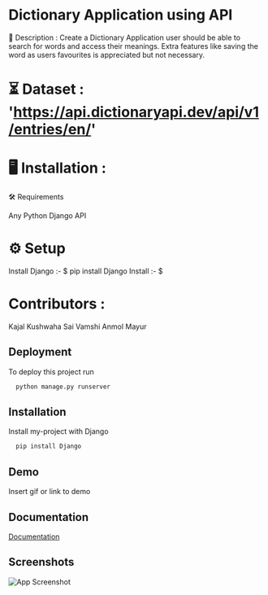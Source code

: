 
# Dictionary Application using API


📝 Description :
Create a Dictionary Application user should be able to search for words and access their meanings.
Extra features like saving the word as users favourites is appreciated but not necessary.


# ⏳ Dataset : 'https://api.dictionaryapi.dev/api/v1/entries/en/'

# 🖥️ Installation : 

🛠️ Requirements

 Any Python 
 Django
 API


# ⚙️ Setup
Install Django :-
$ pip install Django
Install :-
$ 

# Contributors :

Kajal Kushwaha
Sai Vamshi
Anmol
Mayur
## Deployment

To deploy this project run

```bash
  python manage.py runserver
```


## Installation

Install my-project with Django

```bash
  pip install Django
```
    
## Demo

Insert gif or link to demo


## Documentation

[Documentation](https://linktodocumentation)


## Screenshots

![App Screenshot](https://via.placeholder.com/468x300?text=App+Screenshot+Here)

